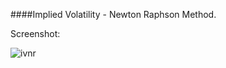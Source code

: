 
####Implied Volatility - Newton Raphson Method.

Screenshot:

![ivnr](https://cloud.githubusercontent.com/assets/9425771/7115650/f4ac3b70-e21c-11e4-9588-d9e32e6c00db.png)
